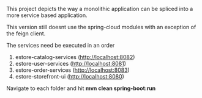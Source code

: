 This project depicts the way a monolithic application can be spliced into a more service based application.

This version still doesnt use the spring-cloud modules with an exception of the feign client.

The services need be executed in an order

1. estore-catalog-services ([http://localhost:8082](http://localhost:8082))
2. estore-user-services ([http://localhost:8081](http://localhost:8081))
3. estore-order-services ([http://localhost:8083](http://localhost:8083))
4. estore-storefront-ui ([http://localhost:8080](http://localhost:8080))

Navigate to each folder and hit **mvn clean spring-boot:run** 
